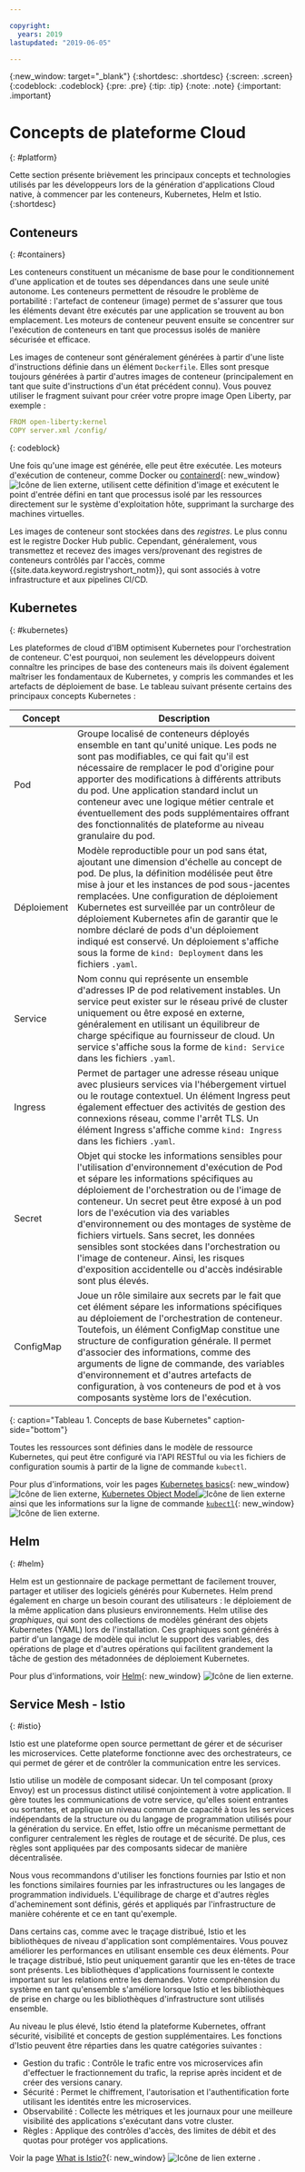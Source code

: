 ```yaml
---

copyright:
  years: 2019
lastupdated: "2019-06-05"

---
```


{:new_window: target="_blank"}
{:shortdesc: .shortdesc}
{:screen: .screen}
{:codeblock: .codeblock}
{:pre: .pre}
{:tip: .tip}
{:note: .note}
{:important: .important}

# Concepts de plateforme Cloud
{: #platform}

Cette section présente brièvement les principaux concepts et technologies utilisés par les développeurs lors de la génération d'applications Cloud native, à commencer par les conteneurs, Kubernetes, Helm et Istio.
{:shortdesc}

## Conteneurs
{: #containers}

Les conteneurs constituent un mécanisme de base pour le conditionnement d'une application et de toutes ses dépendances dans une seule unité autonome. Les conteneurs permettent de résoudre le problème de portabilité : l'artefact de conteneur (image) permet de s'assurer que tous les éléments devant être exécutés par une application se trouvent au bon emplacement. Les moteurs de conteneur peuvent ensuite se concentrer sur l'exécution de conteneurs en tant que processus isolés de manière sécurisée et efficace.

Les images de conteneur sont généralement générées à partir d'une liste d'instructions définie dans un élément `Dockerfile`. Elles sont presque toujours générées à partir d'autres images de conteneur (principalement en tant que suite d'instructions d'un état précédent connu). Vous pouvez utiliser le fragment suivant pour créer votre propre image Open Liberty, par exemple :

```yaml
FROM open-liberty:kernel
COPY server.xml /config/
```
{: codeblock}

Une fois qu'une image est générée, elle peut être exécutée. Les moteurs d'exécution de conteneur, comme Docker ou [containerd](https://containerd.io/){: new_window} ![Icône de lien externe](../icons/launch-glyph.svg "Icône de lien externe"), utilisent cette définition d'image et exécutent le point d'entrée défini en tant que processus isolé par les ressources directement sur le système d'exploitation hôte, supprimant la surcharge des machines virtuelles.

Les images de conteneur sont stockées dans des *registres*. Le plus connu est le registre Docker Hub public. Cependant, généralement, vous transmettez et recevez des images vers/provenant des registres de conteneurs contrôlés par l'accès, comme {{site.data.keyword.registryshort_notm}}, qui sont associés à votre infrastructure et aux pipelines CI/CD.

## Kubernetes
{: #kubernetes}

Les plateformes de cloud d'IBM optimisent Kubernetes pour l'orchestration de conteneur. C'est pourquoi, non seulement les développeurs doivent connaître les principes de base des conteneurs mais ils doivent également maîtriser les fondamentaux de Kubernetes, y compris les commandes et les artefacts de déploiement de base. Le tableau suivant présente certains des principaux concepts Kubernetes :

| Concept | Description |
|---------|-------------|
| Pod | Groupe localisé de conteneurs déployés ensemble en tant qu'unité unique. Les pods ne sont pas modifiables, ce qui fait qu'il est nécessaire de remplacer le pod d'origine pour apporter des modifications à différents attributs du pod. Une application standard inclut un conteneur avec une logique métier centrale et éventuellement des pods supplémentaires offrant des fonctionnalités de plateforme au niveau granulaire du pod. |
| Déploiement | Modèle reproductible pour un pod sans état, ajoutant une dimension d'échelle au concept de pod. De plus, la définition modélisée peut être mise à jour et les instances de pod sous-jacentes remplacées. Une configuration de déploiement Kubernetes est surveillée par un contrôleur de déploiement Kubernetes afin de garantir que le nombre déclaré de pods d'un déploiement indiqué est conservé. Un déploiement s'affiche sous la forme de `kind: Deployment` dans les fichiers `.yaml`. |
| Service | Nom connu qui représente un ensemble d'adresses IP de pod relativement instables. Un service peut exister sur le réseau privé de cluster uniquement ou être exposé en externe, généralement en utilisant un équilibreur de charge spécifique au fournisseur de cloud. Un service s'affiche sous la forme de `kind: Service` dans les fichiers `.yaml`. |
| Ingress | Permet de partager une adresse réseau unique avec plusieurs services via l'hébergement virtuel ou le routage contextuel. Un élément Ingress peut également effectuer des activités de gestion des connexions réseau, comme l'arrêt TLS. Un élément Ingress s'affiche comme `kind: Ingress` dans les fichiers `.yaml`. |
| Secret | Objet qui stocke les informations sensibles pour l'utilisation d'environnement d'exécution de Pod et sépare les informations spécifiques au déploiement de l'orchestration ou de l'image de conteneur. Un secret peut être exposé à un pod lors de l'exécution via des variables d'environnement ou des montages de système de fichiers virtuels. Sans secret, les données sensibles sont stockées dans l'orchestration ou l'image de conteneur. Ainsi, les risques d'exposition accidentelle ou d'accès indésirable sont plus élevés. |
| ConfigMap | Joue un rôle similaire aux secrets par le fait que cet élément sépare les informations spécifiques au déploiement de l'orchestration de conteneur. Toutefois, un élément ConfigMap constitue une structure de configuration générale. Il permet d'associer des informations, comme des arguments de ligne de commande, des variables d'environnement et d'autres artefacts de configuration, à vos conteneurs de pod et à vos composants système lors de l'exécution. |
{: caption="Tableau 1. Concepts de base Kubernetes" caption-side="bottom"}

Toutes les ressources sont définies dans le modèle de ressource Kubernetes, qui peut être configuré via l'API RESTful ou via les fichiers de configuration soumis à partir de la ligne de commande `kubectl`.

Pour plus d'informations, voir les pages [Kubernetes basics](https://kubernetes.io/docs/tutorials/kubernetes-basics/){: new_window} ![Icône de lien externe](../icons/launch-glyph.svg "Icône de lien externe"), [Kubernetes Object Model](https://kubernetes.io/docs/concepts/overview/working-with-objects/kubernetes-objects/)![Icône de lien externe](../icons/launch-glyph.svg "Icône de lien externe") ainsi que les informations sur la ligne de commande [`kubectl`](https://kubernetes.io/docs/reference/kubectl/overview/){: new_window} ![Icône de lien externe](../icons/launch-glyph.svg "Icône de lien externe"). 

## Helm
{: #helm}

Helm est un gestionnaire de package permettant de facilement trouver, partager et utiliser des logiciels générés pour Kubernetes. Helm prend également en charge un besoin courant des utilisateurs : le déploiement de la même application dans plusieurs environnements. Helm utilise des *graphiques*, qui sont des collections de modèles générant des objets Kubernetes (YAML) lors de l'installation. Ces graphiques sont générés à partir d'un langage de modèle qui inclut le support des variables, des opérations de plage et d'autres opérations qui facilitent grandement la tâche de gestion des métadonnées de déploiement Kubernetes.

Pour plus d'informations, voir [Helm](https://helm.sh/){: new_window} ![Icône de lien externe](../icons/launch-glyph.svg "Icône de lien externe").

## Service Mesh - Istio
{: #istio}

Istio est une plateforme open source permettant de gérer et de sécuriser les microservices. Cette plateforme fonctionne avec des orchestrateurs, ce qui permet de gérer et de contrôler la communication entre les services.

Istio utilise un modèle de composant sidecar. Un tel composant (proxy Envoy) est un processus distinct utilisé conjointement à votre application. Il gère toutes les communications de votre service, qu'elles soient entrantes ou sortantes, et applique un niveau commun de capacité à tous les services indépendants de la structure ou du langage de programmation utilisés pour la génération du service. En effet, Istio offre un mécanisme permettant de configurer centralement les règles de routage et de sécurité. De plus, ces règles sont appliquées par des composants sidecar de manière décentralisée.

Nous vous recommandons d'utiliser les fonctions fournies par Istio et non les fonctions similaires fournies par les infrastructures ou les langages de programmation individuels. L'équilibrage de charge et d'autres règles d'acheminement sont définis, gérés et appliqués par l'infrastructure de manière cohérente et ce en tant qu'exemple.

Dans certains cas, comme avec le traçage distribué, Istio et les bibliothèques de niveau d'application sont complémentaires. Vous pouvez améliorer les performances en utilisant ensemble ces deux éléments. Pour le traçage distribué, Istio peut uniquement garantir que les en-têtes de trace sont présents. Les bibliothèques d'applications fournissent le contexte important sur les relations entre les demandes. Votre compréhension du système en tant qu'ensemble s'améliore lorsque Istio et les bibliothèques de prise en charge ou les bibliothèques d'infrastructure sont utilisés ensemble.

Au niveau le plus élevé, Istio étend la plateforme Kubernetes, offrant sécurité, visibilité et concepts de gestion supplémentaires. Les fonctions d'Istio peuvent être réparties dans les quatre catégories suivantes :

* Gestion du trafic : Contrôle le trafic entre vos microservices afin d'effectuer le fractionnement du trafic, la reprise après incident et de créer des versions canary.
* Sécurité : Permet le chiffrement, l'autorisation et l'authentification forte utilisant les identités entre les microservices.
* Observabilité : Collecte les métriques et les journaux pour une meilleure visibilité des applications s'exécutant dans votre cluster.
* Règles : Applique des contrôles d'accès, des limites de débit et des quotas pour protéger vos applications.

Voir la page [What is Istio?](https://istio.io/docs/concepts/what-is-istio/){: new_window} ![Icône de lien externe](../icons/launch-glyph.svg "Icône de lien externe") .




